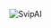 <!-- <div align="center"><img src="https://cdn.jsdelivr.net/gh/SvipAI/.github/assets/github-contribution-grid-snake.svg" /></div> -->
<p><img align="center" src="https://github-readme-stats.vercel.app/api/top-langs?username=sszzpp&show_icons=true&locale=en&layout=compact&theme=transparent" alt="SvipAI" /></p>
